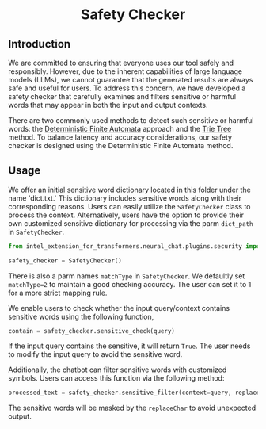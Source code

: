 <div align="center">
<h1>Safety Checker</h3>
<div align="left">

## Introduction
We are committed to ensuring that everyone uses our tool safely and responsibly. However, due to the inherent capabilities of large language models (LLMs), we cannot guarantee that the generated results are always safe and useful for users. To address this concern, we have developed a safety checker that carefully examines and filters sensitive or harmful words that may appear in both the input and output contexts.

There are two commonly used methods to detect such sensitive or harmful words: the [Deterministic Finite Automata](https://en.wikipedia.org/wiki/Deterministic_finite_automaton) approach and the  [Trie Tree](https://en.wikipedia.org/wiki/Trie) method. To balance latency and accuracy considerations, our safety checker is designed using the Deterministic Finite Automata method.

## Usage
We offer an initial sensitive word dictionary located in this folder under the name 'dict.txt.' This dictionary includes sensitive words along with their corresponding reasons.  Users can easily utilize the `SafetyChecker` class to process the context. Alternatively, users have the option to provide their own customized sensitive dictionary for processing via the parm `dict_path` in `SafetyChecker`.

```python
from intel_extension_for_transformers.neural_chat.plugins.security import SafetyChecker

safety_checker = SafetyChecker()
```
There is also a parm names `matchType` in `SafetyChecker`. We defaultly set `matchType=2` to maintain a good checking accuracy. The user can set it to 1 for a more strict mapping rule.

We enable users to check whether the input query/context contains sensitive words using the following function,
```python
contain = safety_checker.sensitive_check(query)
```
If the input query contains the sensitive, it will return `True`. The user needs to modify the input query to avoid the sensitive word.

Additionally, the chatbot can filter sensitive words with customized symbols. Users can access this function via the following method:
```python
processed_text = safety_checker.sensitive_filter(context=query, replaceChar="*")
```
The sensitive words will be masked by the `replaceChar` to avoid unexpected output.
